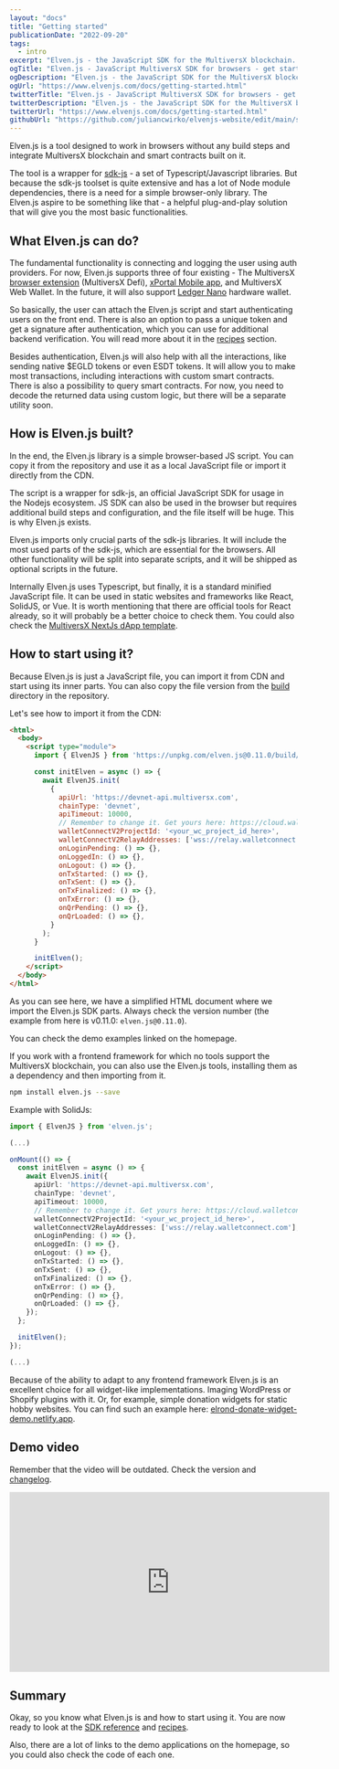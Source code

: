 ```yaml
---
layout: "docs"
title: "Getting started"
publicationDate: "2022-09-20"
tags:
  - intro
excerpt: "Elven.js - the JavaScript SDK for the MultiversX blockchain. Compact and simplified wrapper for sdk-js!"
ogTitle: "Elven.js - JavaScript MultiversX SDK for browsers - get started!"
ogDescription: "Elven.js - the JavaScript SDK for the MultiversX blockchain. Compact and simplified wrapper for sdk-js!"
ogUrl: "https://www.elvenjs.com/docs/getting-started.html"
twitterTitle: "Elven.js - JavaScript MultiversX SDK for browsers - get started!"
twitterDescription: "Elven.js - the JavaScript SDK for the MultiversX blockchain. Compact and simplified wrapper for sdk-js!"
twitterUrl: "https://www.elvenjs.com/docs/getting-started.html"
githubUrl: "https://github.com/juliancwirko/elvenjs-website/edit/main/src/docs/getting-started.md"
---
```



Elven.js is a tool designed to work in browsers without any build steps and integrate MultiversX blockchain and smart contracts built on it.

The tool is a wrapper for [sdk-js](https://docs.multiversx.com/sdk-and-tools/sdk-js/) - a set of Typescript/Javascript libraries. But because the sdk-js toolset is quite extensive and has a lot of Node module dependencies, there is a need for a simple browser-only library. The Elven.js aspire to be something like that - a helpful plug-and-play solution that will give you the most basic functionalities. 

## What Elven.js can do?

The fundamental functionality is connecting and logging the user using auth providers. For now, Elven.js supports three of four existing - The MultiversX [browser extension](https://chrome.google.com/webstore/detail/multiversx-defi-wallet/dngmlblcodfobpdpecaadgfbcggfjfnm) (MultiversX Defi), [xPortal Mobile app](https://xportal.com/), and MultiversX Web Wallet. In the future, it will also support [Ledger Nano](https://www.ledger.com/) hardware wallet.

So basically, the user can attach the Elven.js script and start authenticating users on the front end. There is also an option to pass a unique token and get a signature after authentication, which you can use for additional backend verification. You will read more about it in the [recipes](/docs/recipes.html) section.

Besides authentication, Elven.js will also help with all the interactions, like sending native $EGLD tokens or even ESDT tokens. It will allow you to make most transactions, including interactions with custom smart contracts. There is also a possibility to query smart contracts. For now, you need to decode the returned data using custom logic, but there will be a separate utility soon.

## How is Elven.js built?

In the end, the Elven.js library is a simple browser-based JS script. You can copy it from the repository and use it as a local JavaScript file or import it directly from the CDN.

The script is a wrapper for sdk-js, an official JavaScript SDK for usage in the Nodejs ecosystem. JS SDK can also be used in the browser but requires additional build steps and configuration, and the file itself will be huge. This is why Elven.js exists. 

Elven.js imports only crucial parts of the sdk-js libraries. It will include the most used parts of the sdk-js, which are essential for the browsers. All other functionality will be split into separate scripts, and it will be shipped as optional scripts in the future.

Internally Elven.js uses Typescript, but finally, it is a standard minified JavaScript file. It can be used in static websites and frameworks like React, SolidJS, or Vue. It is worth mentioning that there are official tools for React already, so it will probably be a better choice to check them. You could also check the [MultiversX NextJs dApp template](https://github.com/xdevguild/nextjs-dapp-template).

## How to start using it?

Because Elven.js is just a JavaScript file, you can import it from CDN and start using its inner parts. You can also copy the file version from the [build](https://github.com/elven-js/elven.js/tree/main/build) directory in the repository.

Let's see how to import it from the CDN:

```html
<html>
  <body>
    <script type="module">
      import { ElvenJS } from 'https://unpkg.com/elven.js@0.11.0/build/elven.js';

      const initElven = async () => {
        await ElvenJS.init(
          {
            apiUrl: 'https://devnet-api.multiversx.com',
            chainType: 'devnet',
            apiTimeout: 10000,
            // Remember to change it. Get yours here: https://cloud.walletconnect.com/sign-in
            walletConnectV2ProjectId: '<your_wc_project_id_here>',
            walletConnectV2RelayAddresses: ['wss://relay.walletconnect.com'],
            onLoginPending: () => {},
            onLoggedIn: () => {},
            onLogout: () => {},
            onTxStarted: () => {},
            onTxSent: () => {},
            onTxFinalized: () => {},
            onTxError: () => {},
            onQrPending: () => {},
            onQrLoaded: () => {},
          }
        );
      }

      initElven();
    </script>
  </body>
</html>
```

As you can see here, we have a simplified HTML document where we import the Elven.js SDK parts. Always check the version number (the example from here is v0.11.0: `elven.js@0.11.0`).

You can check the demo examples linked on the homepage.

If you work with a frontend framework for which no tools support the MultiversX blockchain, you can also use the Elven.js tools, installing them as a dependency and then importing from it.

```bash
npm install elven.js --save
```

Example with SolidJs:
```typescript
import { ElvenJS } from 'elven.js';

(...)

onMount(() => {
  const initElven = async () => {
    await ElvenJS.init({
      apiUrl: 'https://devnet-api.multiversx.com',
      chainType: 'devnet',
      apiTimeout: 10000,
      // Remember to change it. Get yours here: https://cloud.walletconnect.com/sign-in
      walletConnectV2ProjectId: '<your_wc_project_id_here>',
      walletConnectV2RelayAddresses: ['wss://relay.walletconnect.com'],
      onLoginPending: () => {},
      onLoggedIn: () => {},
      onLogout: () => {},
      onTxStarted: () => {},
      onTxSent: () => {},
      onTxFinalized: () => {},
      onTxError: () => {},
      onQrPending: () => {},
      onQrLoaded: () => {},
    });
  };

  initElven();
});

(...)
```

Because of the ability to adapt to any frontend framework Elven.js is an excellent choice for all widget-like implementations. Imaging WordPress or Shopify plugins with it. Or, for example, simple donation widgets for static hobby websites. You can find such an example here: [elrond-donate-widget-demo.netlify.app](https://elrond-donate-widget-demo.netlify.app/).

## Demo video

Remember that the video will be outdated. Check the version and [changelog](https://github.com/elven-js/elven.js/blob/main/CHANGELOG.md).

<div class="embeded-media-container">
  <iframe width="560" height="315" src="https://www.youtube.com/embed/tcTukpkjcQw" title="YouTube video player" frameborder="0" allow="accelerometer; autoplay; clipboard-write; encrypted-media; gyroscope; picture-in-picture" allowfullscreen></iframe>
</div>

## Summary

Okay, so you know what Elven.js is and how to start using it. You are now ready to look at the [SDK reference](/docs/sdk-reference.html) and [recipes](/docs/recipes.html).
 
Also, there are a lot of links to the demo applications on the homepage, so you could also check the code of each one.
